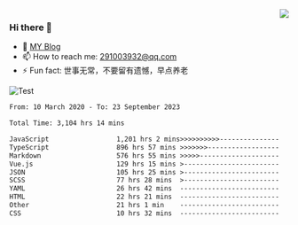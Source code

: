 <img align='right' src='https://github-readme-stats.vercel.app/api?username=niaogege&show_icons=true&theme=radical'/>

### Hi there 👋

- 🌱 [MY Blog](https://bythewayer.com/)
- 📫 How to reach me: 291003932@qq.com
- ⚡ Fun fact:  世事无常，不要留有遗憾，早点养老

![Test](https://github-readme-stats.vercel.app/api/top-langs/?username=niaogege&layout=compact)

<!--START_SECTION:waka-->

```txt
From: 10 March 2020 - To: 23 September 2023

Total Time: 3,104 hrs 14 mins

JavaScript                 1,201 hrs 2 mins>>>>>>>>>>---------------   38.69 %
TypeScript                 896 hrs 57 mins >>>>>>>------------------   28.89 %
Markdown                   576 hrs 55 mins >>>>>--------------------   18.59 %
Vue.js                     129 hrs 15 mins >------------------------   04.16 %
JSON                       105 hrs 25 mins >------------------------   03.40 %
SCSS                       77 hrs 28 mins  >------------------------   02.50 %
YAML                       26 hrs 42 mins  -------------------------   00.86 %
HTML                       22 hrs 21 mins  -------------------------   00.72 %
Other                      21 hrs 1 min    -------------------------   00.68 %
CSS                        10 hrs 32 mins  -------------------------   00.34 %
```

<!--END_SECTION:waka-->
